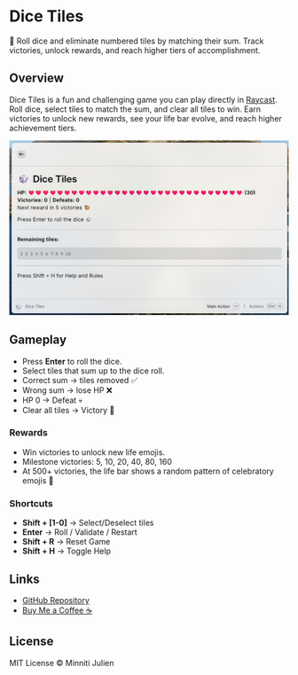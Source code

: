 # Dice Tiles

🎲 Roll dice and eliminate numbered tiles by matching their sum. Track victories, unlock rewards, and reach higher tiers of accomplishment.

## Overview

Dice Tiles is a fun and challenging game you can play directly in [Raycast](https://www.raycast.com). Roll dice, select tiles to match the sum, and clear all tiles to win. Earn victories to unlock new rewards, see your life bar evolve, and reach higher achievement tiers.

![Screenshot](./screen_base.png)

## Gameplay

- Press **Enter** to roll the dice.
- Select tiles that sum up to the dice roll.
- Correct sum → tiles removed ✅
- Wrong sum → lose HP ❌
- HP 0 → Defeat 💀
- Clear all tiles → Victory 🎉

### Rewards

- Win victories to unlock new life emojis.
- Milestone victories: 5, 10, 20, 40, 80, 160
- At 500+ victories, the life bar shows a random pattern of celebratory emojis 🎇

### Shortcuts

- **Shift + [1-0]** → Select/Deselect tiles
- **Enter** → Roll / Validate / Restart
- **Shift + R** → Reset Game
- **Shift + H** → Toggle Help

## Links

- [GitHub Repository](https://github.com/Jumitti/dice-tiles)
- [Buy Me a Coffee ☕](https://www.buymeacoffee.com/Jumitti)

## License

MIT License © Minniti Julien
